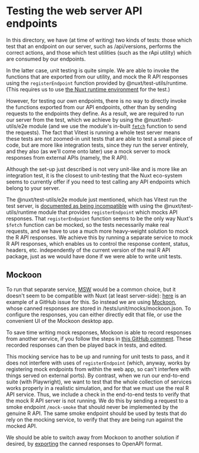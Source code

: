 # Testing the web server API endpoints

In this directory, we have (at time of writing) two kinds of tests: those which test that an endpoint on our server, such as /api/versions, performs the correct actions, and those which test utilities (such as the rApi utility) which are consumed by our endpoints.

In the latter case, unit testing is quite simple. We are able to invoke the functions that are exported from our utility, and mock the R API responses using the `registerEndpoint` function provided by @nuxt/test-utils/runtime. (This requires us to use [the Nuxt runtime environment](https://nuxt.com/docs/getting-started/testing#using-a-nuxt-runtime-environment) for the test.)

However, for testing our own endpoints, there is no way to directly invoke the functions exported from our API endpoints, other than by sending requests to the endpoints they define. As a result, we are required to run our server from the test, which we achieve by using the @nuxt/test-utils/e2e module (and we use the module's in-built [`fetch`](https://nuxt.com/docs/getting-started/testing#fetchurl-1) function to send the requests). The fact that Vitest is running a whole test server means these tests are not zoomed-in unit tests that are able to test a small piece of code, but are more like integration tests, since they run the server entirely, and they also (as we'll come onto later) use a mock server to mock responses from external APIs (namely, the R API).

Although the set-up just described is not very unit-like and is more like an integration test, it is the closest to unit-testing that the Nuxt eco-system seems to currently offer if you need to test calling any API endpoints which belong to your server.

The @nuxt/test-utils/e2e module just mentioned, which has Vitest run the test server, is [documented as being incompatible](https://nuxt.com/docs/getting-started/testing#conflict-with-end-to-end-testing) with using the @nuxt/test-utils/runtime module that provides `registerEndpoint` which mocks API responses. That `registerEndpoint` function seems to be the only way Nuxt's `$fetch` function can be mocked, so the tests necessarily make real requests, and we have to use a much more heavy-weight solution to mock the R API responses. We achieve this by running a separate service to mock R API responses, which enables us to control the response content, status, headers, etc. independently of the current version of the real R API package, just as we would have done if we were able to write unit tests.

## Mockoon

To run that separate service, [MSW](https://mswjs.io/) would be a common choice, but it doesn't seem to be compatible with Nuxt (at least server-side): [here](https://github.com/nuxt/test-utils/issues/775) is an example of a GitHub issue for this. So instead we are using [Mockoon](https://mockoon.com/), whose canned responses are stored in /tests/unit/mocks/mockoon.json. To configure the responses, you can either directly edit that file, or use the convenient UI of the Mockoon desktop app.

To save time writing mock responses, Mockoon is able to record responses from another service, if you follow the steps in [this GitHub comment](https://github.com/mockoon/mockoon/issues/21#issuecomment-1900049410). These recorded responses can then be played back in tests, and edited.

This mocking service has to be up and running for unit tests to pass, and it does not interfere with uses of `registerEndpoint` (which, anyway, works by registering mock endpoints from within the web app, so can't interfere with things served on external ports). By contrast, when we run our end-to-end suite (with Playwright), we want to test that the whole collection of services works properly in a realistic simulation, and for that we must use the real R API service. Thus, we include a check in the end-to-end tests to verify that the mock R API server is not running. We do this by sending a request to a smoke endpoint `/mock-smoke` that should never be implemented by the genuine R API. The same smoke endpoint should be used by tests that do rely on the mocking service, to verify that they are being run against the mocked API.

We should be able to switch away from Mockoon to another solution if desired, by [exporting](https://mockoon.com/docs/latest/openapi/import-export-openapi-format/) the canned responses to OpenAPI format.
